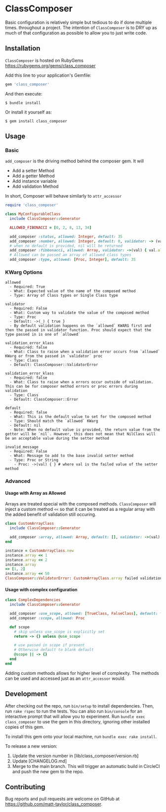 # ClassComposer

Basic configuration is relatively simple but tedious to do if done multiple times. throughout a project. The intention of `ClassComposer` is to DRY up as much of that configuration as possible to allow you to just write code.

## Installation

`ClassComposer` is hosted on RubyGems https://rubygems.org/gems/class_composer

Add this line to your application's Gemfile:

```ruby
gem 'class_composer'
```

And then execute:

    $ bundle install

Or install it yourself as:

    $ gem install class_composer

## Usage

### Basic

`add_composer` is the driving method behind the composer gem. It will
- Add a setter Method
- Add a getter Method
- Add instance variable
- Add validation Method

In short, Composer will behave similarly to `attr_accessor`


```ruby
require 'class_composer'

class MyConfigurableClass
  include ClassComposer::Generator

  ALLOWED_FIBONACCI = [0, 2, 8, 13, 34]

  add_composer :status, allowed: Integer, default: 35
  add_composer :number, allowed: Integer, default: 0, validator: -> (val) {  }
  # when no default is provided, nil will be returned
  add_composer :fibbonacci, allowed: Array, validator: ->(val) { val.all? {|i| i.is_a?(Integer) } && (val - ALLOWED_FIBONACCI) > 0 }, invalid_message: ->(val) { "We only allow #{ALLOWED_FIBONACCI} numbers. Received #{val}" }
  # Allowed can be passed an array of allowed class types
  add_composer :type, allowed: [Proc, Integer], default: 35
```

### KWarg Options

```
allowed
  - Required: True
  - What: Expected value of the name of the composed method
  - Type: Array of Class types or Single Class type

validator
  - Required: False
  - What: Custom way to validate the value of the composed method
  - Type: Proc
  - Default: ->(_) { true }
  - By default validation happens on the `allowed` KWARG first and then the passed in validator function. Proc should expect that the type passed in is one of `allowed`

validation_error_klass
  - Required: false
  - What: Class to raise when a validation error occurs from `allowed` KWarg or from the passed in `validator` proc
  - Type: Class
  - Default: ClassComposer::ValidatorError

validation_error_klass
  - Required: false
  - What: Class to raise when a errors occur outside of validation. This can be for composer method errors or proc errors during validation
  - Type: Class
  - Default: ClassComposer::Error

default
  - Required: false
  - What: This is the default value to set for the composed method
  - Type: Should match the `allowed` KWarg
  - Default: nil
  - Note: When no default value is provided, the return value from the getter will be `nil`. However, this does not mean that NilClass will be an acceptable value during the setter method

invalid_message
  - Required: False
  - What: Message to add to the base invalid setter method
  - Type: Proc or String
    - Proc: ->(val) { } # where val is the failed value of the setter method

```

### Advanced

#### Usage with Array as Allowed
Arrays are treated special with the composed methods. `ClassComposer` will inject a custom method `<<` so that it can be treated as a regular array with the added benefit of validation still occuring.

```ruby
class CustomArrayClass
  include ClassComposer::Generator

  add_composer :array, allowed: Array, default: [], validator: ->(val) { val.sum < 40 }, invalid_message: ->(val) { "Array sum of [#{val.sum}] must be less than 40" }
end

instance = CustomArrayClass.new
instance.array << 1
instance.array << 2
instance.array
=> [1, 2]
instance.array << 50
ClassComposer::ValidatorError: CustomArrayClass.array failed validation. array is expected to be Array. Array sum of [53] must be less than 40

```

#### Usage with complex configuration

```ruby
class ComplexDependencies
  include ClassComposer::Generator

  add_composer :use_scope, allowed: [TrueClass, FalseClass], default: false
  add_composer :scope, allowed: Proc

  def scope
    # skip unless use_scope is explicitly set
    return -> {} unless @use_scope

    # use passed in scope if present
    # Otherwise default to blank default
    @scope || -> {}
  end
end
```
Adding custom methods allows for higher level of complexity. The methods can be used and accessed just as an `attr_accessor` would.

## Development

After checking out the repo, run `bin/setup` to install dependencies. Then, run
`rake rspec` to run the tests. You can also run `bin/console` for an interactive
prompt that will allow you to experiment. Run `bundle exec class_composer` to use
the gem in this directory, ignoring other installed copies of this gem.

To install this gem onto your local machine, run `bundle exec rake install`.

To release a new version:

1. Update the version number in [lib/class_composer/version.rb]
2. Update [CHANGELOG.md]
3. Merge to the main branch. This will trigger an automatic build in CircleCI
   and push the new gem to the repo.

## Contributing

Bug reports and pull requests are welcome on GitHub at
https://github.com/matt-taylor/class_composer.

